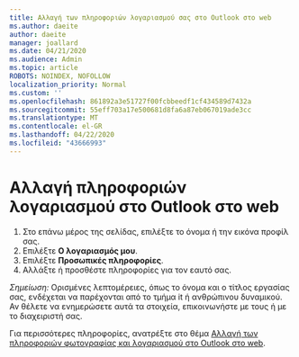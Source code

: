```yaml
---
title: Αλλαγή των πληροφοριών λογαριασμού σας στο Outlook στο web
ms.author: daeite
author: daeite
manager: joallard
ms.date: 04/21/2020
ms.audience: Admin
ms.topic: article
ROBOTS: NOINDEX, NOFOLLOW
localization_priority: Normal
ms.custom: ''
ms.openlocfilehash: 861892a3e51727f00fcbbeedf1cf434589d7432a
ms.sourcegitcommit: 55eff703a17e500681d8fa6a87eb067019ade3cc
ms.translationtype: MT
ms.contentlocale: el-GR
ms.lasthandoff: 04/22/2020
ms.locfileid: "43666993"
---
```

# <a name="change-account-information-in-outlook-on-the-web"></a>Αλλαγή πληροφοριών λογαριασμού στο Outlook στο web

1. Στο επάνω μέρος της σελίδας, επιλέξτε το όνομα ή την εικόνα προφίλ σας.
1. Επιλέξτε **Ο λογαριασμός μου**.
1. Επιλέξτε **Προσωπικές πληροφορίες**.
1. Αλλάξτε ή προσθέστε πληροφορίες για τον εαυτό σας.

*Σημείωση:* Ορισμένες λεπτομέρειες, όπως το όνομα και ο τίτλος εργασίας σας, ενδέχεται να παρέχονται από το τμήμα it ή ανθρώπινου δυναμικού. Αν θέλετε να ενημερώσετε αυτά τα στοιχεία, επικοινωνήστε με τους ή με το διαχειριστή σας.

Για περισσότερες πληροφορίες, ανατρέξτε στο θέμα [Αλλαγή των πληροφοριών φωτογραφίας και λογαριασμού στο Outlook στο web](https://support.office.com/article/b2dbb289-851d-4bed-93c3-3e136f5659ec).